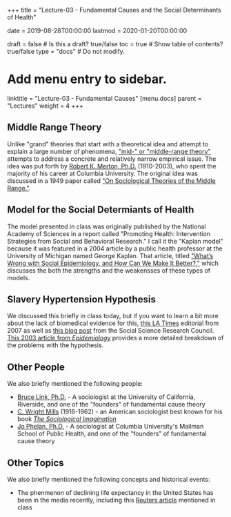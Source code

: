 +++
title = "Lecture-03 - Fundamental Causes and the Social Determinants of Health"

date = 2019-08-28T00:00:00
lastmod = 2020-01-20T00:00:00

draft = false  # Is this a draft? true/false
toc = true  # Show table of contents? true/false
type = "docs"  # Do not modify.

# Add menu entry to sidebar.
linktitle = "Lecture-03 - Fundamental Causes"
[menu.docs]
  parent = "Lectures"
  weight = 4
+++

## Middle Range Theory
Unlike "grand" theories that start with a theoretical idea and attempt to explain a large number of phenomena, ["mid-" or "middle-range theory"](https://en.wikipedia.org/wiki/Middle-range_theory_(sociology)) attempts to address a concrete and relatively narrow empirical issue. The idea was put forth by [Robert K. Merton, Ph.D.](https://en.wikipedia.org/wiki/Robert_K._Merton) (1910-2003), who spent the majority of his career at Columbia University. The original idea was discussed in a 1949 paper called ["On Sociological Theories of the Middle Range."](http://www.csun.edu/~snk1966/Robert%20K%20Merton%20-%20On%20Sociological%20Theories%20of%20the%20Middle%20Range.pdf).

## Model for the Social Determiants of Health
The model presented in class was originally published by the National Academy of Sciences in a report called "Promoting Health: Intervention Strategies from Social and Behavioral Research." I call it the "Kaplan model" because it was featured in a 2004 article by a public health professor at the University of Michigan named George Kaplan. That article, titled ["What’s Wrong with Social Epidemiology, and How Can We Make It Better?,"](https://academic.oup.com/epirev/article/26/1/124/384238) which discusses the both the strengths and the weakensses of these types of models.

## Slavery Hypertension Hypothesis
We discussed this briefly in class today, but if you want to learn a bit more about the lack of biomedical evidence for this, [this LA Times](https://www.latimes.com/archives/la-xpm-2007-may-17-oe-obasogie17-story.html) editorial from 2007 as well as [this blog post](http://raceandgenomics.ssrc.org/Kaufman/) from the Social Science Research Council. [This 2003 article from *Epidemiology*](https://journals.lww.com/epidem/Fulltext/2003/01000/The_Slavery_Hypertension_Hypothesis__Dissemination.27.aspx) provides a more detailed breakdown of the problems with the hypothesis.

## Other People
We also briefly mentioned the following people:

* [Bruce Link, Ph.D.](https://sociology.ucr.edu/faculty/bruce-g-link/) - A sociologist at the University of California, Riverside, and one of the "founders" of fundamental cause theory
* [C. Wright Mills](https://en.wikipedia.org/wiki/C._Wright_Mills) (1916-1962) - an American sociologist best known for his book [*The Sociological Imagination*](https://en.wikipedia.org/wiki/The_Sociological_Imagination)
* [Jo Phelan, Ph.D.](https://www.mailman.columbia.edu/people/our-faculty/jcp13) - A sociologist at Columbia University's Mailman School of Public Health, and one of the "founders" of fundamental cause theory

## Other Topics
We also briefly mentioned the following concepts and historical events:

* The phenmenon of declining life expectancy in the United States has been in the media recently, including this [Reuters article](https://www.reuters.com/article/us-health-life-expectancy/u-s-life-expectancy-declining-due-to-more-deaths-in-middle-age-idUSKBN1Y02C7) mentioned in class
